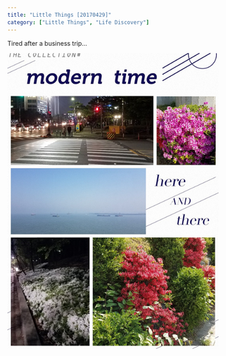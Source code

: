 ```yaml
---
title: "Little Things [20170429]"
category: ["Little Things", "Life Discovery"]
---
```


Tired after a business trip...

<img class="img-responsive center-block" src="https://raw.githubusercontent.com/joshua19881228/my_blogs/master/Life_Discovery/Little_Things/figures/20170429.jpg" alt="" width="480"/>
